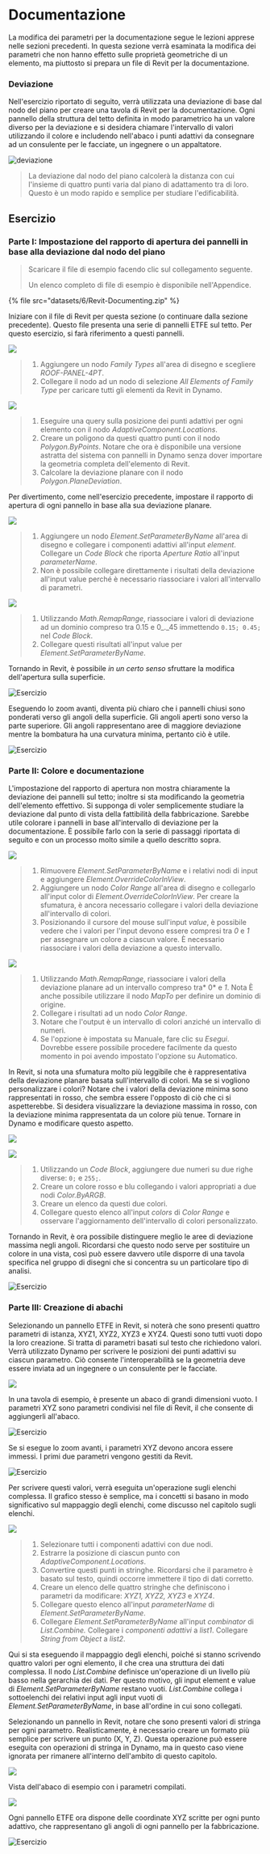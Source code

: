 # Documentazione

La modifica dei parametri per la documentazione segue le lezioni apprese nelle sezioni precedenti. In questa sezione verrà esaminata la modifica dei parametri che non hanno effetto sulle proprietà geometriche di un elemento, ma piuttosto si prepara un file di Revit per la documentazione.

### Deviazione

Nell'esercizio riportato di seguito, verrà utilizzata una deviazione di base dal nodo del piano per creare una tavola di Revit per la documentazione. Ogni pannello della struttura del tetto definita in modo parametrico ha un valore diverso per la deviazione e si desidera chiamare l'intervallo di valori utilizzando il colore e includendo nell'abaco i punti adattivi da consegnare ad un consulente per le facciate, un ingegnere o un appaltatore.

![deviazione](images/6/deviation.jpg)

> La deviazione dal nodo del piano calcolerà la distanza con cui l'insieme di quattro punti varia dal piano di adattamento tra di loro. Questo è un modo rapido e semplice per studiare l'edificabilità.

## Esercizio

### Parte I: Impostazione del rapporto di apertura dei pannelli in base alla deviazione dal nodo del piano

> Scaricare il file di esempio facendo clic sul collegamento seguente.
>
> Un elenco completo di file di esempio è disponibile nell'Appendice.

{% file src="datasets/6/Revit-Documenting.zip" %}

Iniziare con il file di Revit per questa sezione (o continuare dalla sezione precedente). Questo file presenta una serie di pannelli ETFE sul tetto. Per questo esercizio, si farà riferimento a questi pannelli.

![](images/6/documenting-exerciseI-01.jpg)

> 1. Aggiungere un nodo _Family Types_ all'area di disegno e scegliere _ROOF-PANEL-4PT_.
> 2. Collegare il nodo ad un nodo di selezione _All Elements of Family Type_ per caricare tutti gli elementi da Revit in Dynamo.

![](images/6/documenting-exerciseI-02.jpg)

> 1. Eseguire una query sulla posizione dei punti adattivi per ogni elemento con il nodo _AdaptiveComponent.Locations_.
> 2. Creare un poligono da questi quattro punti con il nodo _Polygon.ByPoints_. Notare che ora è disponibile una versione astratta del sistema con pannelli in Dynamo senza dover importare la geometria completa dell'elemento di Revit.
> 3. Calcolare la deviazione planare con il nodo _Polygon.PlaneDeviation_.

Per divertimento, come nell'esercizio precedente, impostare il rapporto di apertura di ogni pannello in base alla sua deviazione planare.

![](images/6/documenting-exerciseI-03.jpg)

> 1. Aggiungere un nodo _Element.SetParameterByName_ all'area di disegno e collegare i componenti adattivi all'input _element_. Collegare un _Code Block_ che riporta _Aperture Ratio_ all'input _parameterName_.
> 2. Non è possibile collegare direttamente i risultati della deviazione all'input value perché è necessario riassociare i valori all'intervallo di parametri.

![](images/6/documenting-exerciseI-04.jpg)

> 1. Utilizzando _Math.RemapRange_, riassociare i valori di deviazione ad un dominio compreso tra 0.15 e 0_._45 immettendo `0.15; 0.45;` nel _Code Block_.
> 2. Collegare questi risultati all'input value per _Element.SetParameterByName_.

Tornando in Revit, è possibile _in un certo senso_ sfruttare la modifica dell'apertura sulla superficie.

![Esercizio](images/6/13.jpg)

Eseguendo lo zoom avanti, diventa più chiaro che i pannelli chiusi sono ponderati verso gli angoli della superficie. Gli angoli aperti sono verso la parte superiore. Gli angoli rappresentano aree di maggiore deviazione mentre la bombatura ha una curvatura minima, pertanto ciò è utile.

![Esercizio](images/6/13a.jpg)

### Parte II: Colore e documentazione

L'impostazione del rapporto di apertura non mostra chiaramente la deviazione dei pannelli sul tetto; inoltre si sta modificando la geometria dell'elemento effettivo. Si supponga di voler semplicemente studiare la deviazione dal punto di vista della fattibilità della fabbricazione. Sarebbe utile colorare i pannelli in base all'intervallo di deviazione per la documentazione. È possibile farlo con la serie di passaggi riportata di seguito e con un processo molto simile a quello descritto sopra.

![](images/6/documenting-exerciseII-01.jpg)

> 1. Rimuovere _Element.SetParameterByName_ e i relativi nodi di input e aggiungere _Element.OverrideColorInView_.
> 2. Aggiungere un nodo _Color Range_ all'area di disegno e collegarlo all'input color di _Element.OverrideColorInView_. Per creare la sfumatura, è ancora necessario collegare i valori della deviazione all'intervallo di colori.
> 3. Posizionando il cursore del mouse sull'input _value_, è possibile vedere che i valori per l'input devono essere compresi tra _0_ e _1_ per assegnare un colore a ciascun valore. È necessario riassociare i valori della deviazione a questo intervallo.

![](images/6/documenting-exerciseII-02.jpg)

> 1. Utilizzando _Math.RemapRange_, riassociare i valori della deviazione planare ad un intervallo compreso tra* 0* e _1_. Nota È anche possibile utilizzare il nodo _MapTo_ per definire un dominio di origine.
> 2. Collegare i risultati ad un nodo _Color Range_.
> 3. Notare che l'output è un intervallo di colori anziché un intervallo di numeri.
> 4. Se l'opzione è impostata su Manuale, fare clic su _Esegui_. Dovrebbe essere possibile procedere facilmente da questo momento in poi avendo impostato l'opzione su Automatico.

In Revit, si nota una sfumatura molto più leggibile che è rappresentativa della deviazione planare basata sull'intervallo di colori. Ma se si vogliono personalizzare i colori? Notare che i valori della deviazione minima sono rappresentati in rosso, che sembra essere l'opposto di ciò che ci si aspetterebbe. Si desidera visualizzare la deviazione massima in rosso, con la deviazione minima rappresentata da un colore più tenue. Tornare in Dynamo e modificare questo aspetto.

![](images/6/09.jpg)

![](images/6/documenting-exerciseII-04.jpg)

> 1. Utilizzando un _Code Block_, aggiungere due numeri su due righe diverse: `0;` e `255;`.
> 2. Creare un colore rosso e blu collegando i valori appropriati a due nodi _Color.ByARGB_.
> 3. Creare un elenco da questi due colori.
> 4. Collegare questo elenco all'input _colors_ di _Color Range_ e osservare l'aggiornamento dell'intervallo di colori personalizzato.

Tornando in Revit, è ora possibile distinguere meglio le aree di deviazione massima negli angoli. Ricordarsi che questo nodo serve per sostituire un colore in una vista, così può essere davvero utile disporre di una tavola specifica nel gruppo di disegni che si concentra su un particolare tipo di analisi.

![Esercizio](images/6/07(6).jpg)

### Parte III: Creazione di abachi

Selezionando un pannello ETFE in Revit, si noterà che sono presenti quattro parametri di istanza, XYZ1, XYZ2, XYZ3 e XYZ4. Questi sono tutti vuoti dopo la loro creazione. Si tratta di parametri basati sul testo che richiedono valori. Verrà utilizzato Dynamo per scrivere le posizioni dei punti adattivi su ciascun parametro. Ciò consente l'interoperabilità se la geometria deve essere inviata ad un ingegnere o un consulente per le facciate.

![](images/6/documenting-exerciseIII-01.jpg)

In una tavola di esempio, è presente un abaco di grandi dimensioni vuoto. I parametri XYZ sono parametri condivisi nel file di Revit, il che consente di aggiungerli all'abaco.

![Esercizio](images/6/03(8).jpg)

Se si esegue lo zoom avanti, i parametri XYZ devono ancora essere immessi. I primi due parametri vengono gestiti da Revit.

![Esercizio](images/6/02(9).jpg)

Per scrivere questi valori, verrà eseguita un'operazione sugli elenchi complessa. Il grafico stesso è semplice, ma i concetti si basano in modo significativo sul mappaggio degli elenchi, come discusso nel capitolo sugli elenchi.

![](images/6/documenting-exerciseIII-04.jpg)

> 1. Selezionare tutti i componenti adattivi con due nodi.
> 2. Estrarre la posizione di ciascun punto con _AdaptiveComponent.Locations_.
> 3. Convertire questi punti in stringhe. Ricordarsi che il parametro è basato sul testo, quindi occorre immettere il tipo di dati corretto.
> 4. Creare un elenco delle quattro stringhe che definiscono i parametri da modificare: _XYZ1, XYZ2, XYZ3_ e _XYZ4_.
> 5. Collegare questo elenco all'input _parameterName_ di _Element.SetParameterByName_.
> 6. Collegare _Element.SetParameterByName_ all'input _combinator_ di _List.Combine._ Collegare i _componenti adattivi_ a _list1_. Collegare _String from Object_ a _list2_.

Qui si sta eseguendo il mappaggio degli elenchi, poiché si stanno scrivendo quattro valori per ogni elemento, il che crea una struttura dei dati complessa. Il nodo _List.Combine_ definisce un'operazione di un livello più basso nella gerarchia dei dati. Per questo motivo, gli input element e value di _Element.SetParameterByName_ restano vuoti. _List.Combine_ collega i sottoelenchi dei relativi input agli input vuoti di _Element.SetParameterByName_, in base all'ordine in cui sono collegati.

Selezionando un pannello in Revit, notare che sono presenti valori di stringa per ogni parametro. Realisticamente, è necessario creare un formato più semplice per scrivere un punto (X, Y, Z). Questa operazione può essere eseguita con operazioni di stringa in Dynamo, ma in questo caso viene ignorata per rimanere all'interno dell'ambito di questo capitolo.

![](../.gitbook/assets/04(5).jpg)

Vista dell'abaco di esempio con i parametri compilati.

![](../.gitbook/assets/01(9).jpg)

Ogni pannello ETFE ora dispone delle coordinate XYZ scritte per ogni punto adattivo, che rappresentano gli angoli di ogni pannello per la fabbricazione.

![Esercizio](../.gitbook/assets/00(8).jpg)
